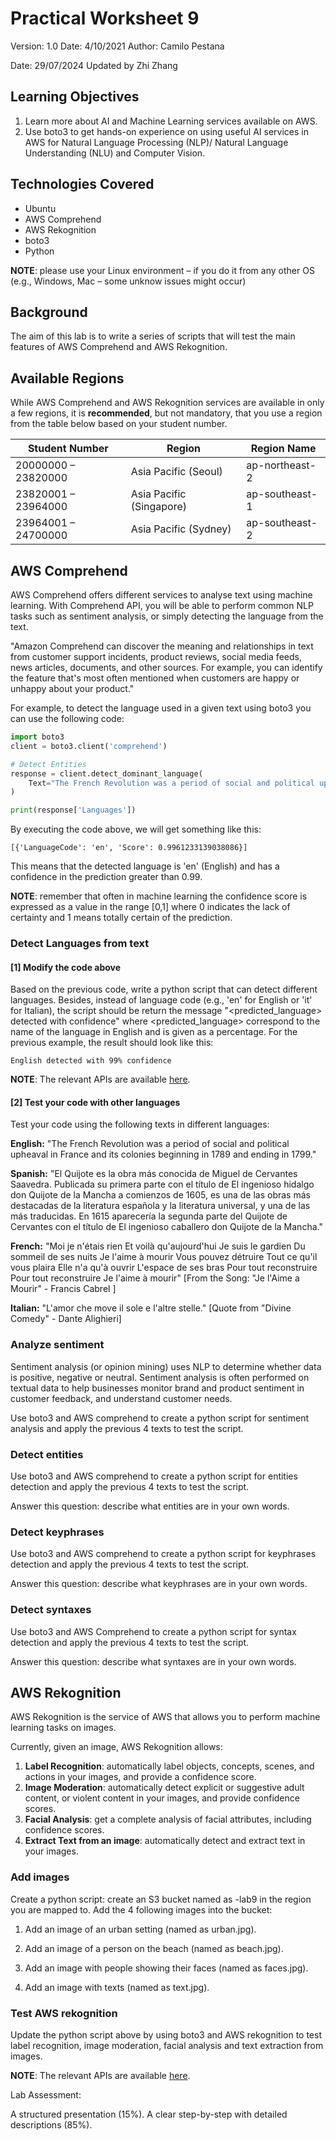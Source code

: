 # Practical Worksheet 9

Version: 1.0 Date: 4/10/2021 Author: Camilo Pestana

Date: 29/07/2024 Updated by Zhi Zhang

## Learning Objectives

1. Learn more about AI and Machine Learning services available on AWS.
2. Use boto3 to get hands-on experience on using useful AI services in AWS for Natural Language Processing (NLP)/ Natural Language Understanding (NLU) and Computer Vision.

## Technologies Covered

* Ubuntu
* AWS Comprehend
* AWS Rekognition
* boto3
* Python

**NOTE**: please use your Linux environment – if you do it from any other OS (e.g., Windows, Mac – some unknow issues might occur)

## Background

The aim of this lab is to write a series of scripts that will test the main features of AWS Comprehend and AWS Rekognition.

## Available Regions

While AWS Comprehend and AWS Rekognition services are available in only a few regions, it is **recommended**, but not mandatory, that you use a region from the table below based on your student number.

| Student Number | Region | Region Name |
| --- | --- | --- |
| 20000000 – 23820000| Asia Pacific (Seoul)	| ap-northeast-2	|
| 23820001 – 23964000 | Asia Pacific (Singapore)	| ap-southeast-1	|
| 23964001 – 24700000 | Asia Pacific (Sydney)	| ap-southeast-2	|

## AWS Comprehend

AWS Comprehend offers different services to analyse text using machine learning. With Comprehend API, you will be able to perform common NLP tasks such as sentiment analysis, or simply detecting the language from the text.

"Amazon Comprehend can discover the meaning and relationships in text from customer support incidents, product reviews, social media feeds, news articles, documents, and other sources. For example, you can identify the feature that's most often mentioned when customers are happy or unhappy about your product."

For example, to detect the language used in a given text using boto3 you can use the following code:
```python
import boto3
client = boto3.client('comprehend')

# Detect Entities
response = client.detect_dominant_language(
    Text="The French Revolution was a period of social and political upheaval in France and its colonies beginning in 1789 and ending in 1799.",
)

print(response['Languages'])
```

By executing the code above, we will get something like this:
```
[{'LanguageCode': 'en', 'Score': 0.9961233139038086}]
```
This means that the detected language is 'en' (English) and has a confidence in the prediction greater than 0.99. 

**NOTE**: remember that often in machine learning the confidence score is expressed as a value in the range [0,1] where 0 indicates the lack of certainty and 1 means totally certain of the prediction.

### Detect Languages from text

#### [1] Modify the code above
Based on the previous code, write a python script that can detect different languages. Besides, instead of language code (e.g., 'en' for English or 'it' for Italian), the script should be return the message "<predicted_language> detected with <xx> confidence" where <predicted_language> correspond to the name of the language in English and <xx> is given as a percentage. For the previous example, the result should look like this:

```
English detected with 99% confidence
```

**NOTE**: The relevant APIs are available [here](https://boto3.amazonaws.com/v1/documentation/api/latest/reference/services/comprehend.html).

#### [2] Test your code with other languages

Test your code using the following texts in different languages:

**English:**
"The French Revolution was a period of social and political upheaval in France and its colonies beginning in 1789 and ending in 1799."


**Spanish:**
"El Quijote es la obra más conocida de Miguel de Cervantes Saavedra. Publicada su primera parte con el título de El ingenioso hidalgo don Quijote de la Mancha a comienzos de 1605, es una de las obras más destacadas de la literatura española y la literatura universal, y una de las más traducidas. En 1615 aparecería la segunda parte del Quijote de Cervantes con el título de El ingenioso caballero don Quijote de la Mancha."

**French:**
"Moi je n'étais rien Et voilà qu'aujourd'hui Je suis le gardien Du sommeil de ses nuits Je l'aime à mourir Vous pouvez détruire Tout ce qu'il vous plaira Elle n'a qu'à ouvrir L'espace de ses bras Pour tout reconstruire Pour tout reconstruire Je l'aime à mourir"
[From the Song: "Je l'Aime a Mourir" - Francis Cabrel ]

**Italian:**
"L'amor che move il sole e l'altre stelle."
[Quote from "Divine Comedy" - Dante Alighieri]

### Analyze sentiment 

Sentiment analysis (or opinion mining) uses NLP to determine whether data is positive, negative or neutral. Sentiment analysis is often performed on textual data to help businesses monitor brand and product sentiment in customer feedback, and understand customer needs.

Use boto3 and AWS comprehend to create a python script for sentiment analysis and apply the previous 4 texts to test the script.

### Detect entities

Use boto3 and AWS comprehend to create a python script for entities detection and apply the previous 4 texts to test the script.

Answer this question: describe what entities are in your own words.

### Detect keyphrases

Use boto3 and AWS comprehend to create a python script for keyphrases detection and apply the previous 4 texts to test the script.

Answer this question: describe what keyphrases are in your own words.

### Detect syntaxes

Use boto3 and AWS Comprehend to create a python script for syntax detection and apply the previous 4 texts to test the script.

Answer this question: describe what syntaxes are in your own words.

## AWS Rekognition

AWS Rekognition is the service of AWS that allows you to perform machine learning tasks on images.

Currently, given an image, AWS Rekognition allows:
1. **Label Recognition**: automatically label objects, concepts, scenes, and actions in your images, and provide a confidence score.
2. **Image Moderation**: automatically detect explicit or suggestive adult content, or violent content in your images, and provide confidence scores.
3. **Facial Analysis**: get a complete analysis of facial attributes, including confidence scores.
4. **Extract Text from an image**: automatically detect and extract text in your images.

### Add images

Create a python script: create an S3 bucket named as <studentid>-lab9 in the region you are mapped to. Add the 4 following images into the bucket:

1. Add an image of an urban setting (named as urban.jpg).

2. Add an image of a person on the beach (named as beach.jpg).

3. Add an image with people showing their faces (named as faces.jpg).

4. Add an image with texts (named as text.jpg).

### Test AWS rekognition

Update the python script above by using boto3 and AWS rekognition to test label recognition, image moderation, facial analysis and text extraction from images.

**NOTE**: The relevant APIs are available [here](https://boto3.amazonaws.com/v1/documentation/api/latest/reference/services/rekognition.html).

Lab Assessment:

A structured presentation (15%). A clear step-by-step with detailed descriptions (85%). 
